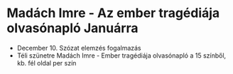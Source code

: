 # Madách Imre - Az ember tragédiája olvasónapló Januárra  
- December 10. Szózat elemzés fogalmazás  
- Téli szünetre Madách Imre - Ember tragédiája olvasónapló a 15 színből, kb. fél oldal per szín  
